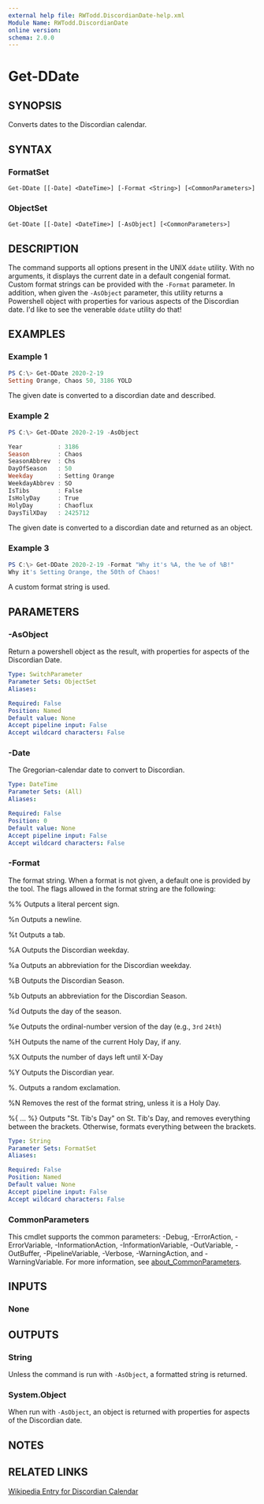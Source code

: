 ```yaml
---
external help file: RWTodd.DiscordianDate-help.xml
Module Name: RWTodd.DiscordianDate
online version:
schema: 2.0.0
---
```


# Get-DDate

## SYNOPSIS
Converts dates to the Discordian calendar.

## SYNTAX

### FormatSet
```
Get-DDate [[-Date] <DateTime>] [-Format <String>] [<CommonParameters>]
```

### ObjectSet
```
Get-DDate [[-Date] <DateTime>] [-AsObject] [<CommonParameters>]
```

## DESCRIPTION
The command supports all options present in the UNIX `ddate` utility.  With no arguments, it displays the current date in a default congenial format.  Custom format strings can be provided with the `-Format` parameter. In addition, when given the `-AsObject` parameter, this utility returns a Powershell object with properties for various aspects of the Discordian date. I'd like to see the venerable `ddate` utility do that!

## EXAMPLES

### Example 1
```powershell
PS C:\> Get-DDate 2020-2-19
Setting Orange, Chaos 50, 3186 YOLD
```

The given date is converted to a discordian date and described.

### Example 2
```powershell
PS C:\> Get-DDate 2020-2-19 -AsObject

Year          : 3186
Season        : Chaos
SeasonAbbrev  : Chs
DayOfSeason   : 50
Weekday       : Setting Orange
WeekdayAbbrev : SO
IsTibs        : False
IsHolyDay     : True
HolyDay       : Chaoflux
DaysTilXDay   : 2425712
```

The given date is converted to a discordian date and
 returned as an object.

### Example 3
```powershell
PS C:\> Get-DDate 2020-2-19 -Format "Why it's %A, the %e of %B!"
Why it's Setting Orange, the 50th of Chaos!
```

A custom format string is used.

## PARAMETERS

### -AsObject
Return a powershell object as the result, with properties for
aspects of the Discordian Date.

```yaml
Type: SwitchParameter
Parameter Sets: ObjectSet
Aliases:

Required: False
Position: Named
Default value: None
Accept pipeline input: False
Accept wildcard characters: False
```

### -Date
The Gregorian-calendar date to convert to Discordian.

```yaml
Type: DateTime
Parameter Sets: (All)
Aliases:

Required: False
Position: 0
Default value: None
Accept pipeline input: False
Accept wildcard characters: False
```

### -Format
The format string. When a format is not given, a default one is provided by the tool.  The flags allowed in the format string are the following:

%% Outputs a literal percent sign.

%n Outputs a newline.

%t Outputs a tab.

%A Outputs the Discordian weekday.

%a Outputs an abbreviation for the Discordian weekday.

%B Outputs the Discordian Season.

%b Outputs an abbreviation for the Discordian Season.

%d Outputs the day of the season.

%e Outputs the ordinal-number version of the day (e.g., `3rd` `24th`)

%H Outputs the name of the current Holy Day, if any.

%X Outputs the number of days left until X-Day

%Y Outputs the Discordian year.

%. Outputs a random exclamation.

%N Removes the rest of the format string, unless it is a Holy Day.

%{ ... %}  Outputs "St. Tib's Day" on St. Tib's Day, and removes everything between the brackets. Otherwise, formats everything between the brackets.

```yaml
Type: String
Parameter Sets: FormatSet
Aliases:

Required: False
Position: Named
Default value: None
Accept pipeline input: False
Accept wildcard characters: False
```

### CommonParameters
This cmdlet supports the common parameters: -Debug, -ErrorAction, -ErrorVariable, -InformationAction, -InformationVariable, -OutVariable, -OutBuffer, -PipelineVariable, -Verbose, -WarningAction, and -WarningVariable. For more information, see [about_CommonParameters](http://go.microsoft.com/fwlink/?LinkID=113216).

## INPUTS

### None

## OUTPUTS

### String
Unless the command is run with `-AsObject`, a formatted string is returned.

### System.Object
When run with `-AsObject`, an object is returned with properties for aspects of the Discordian date.

## NOTES

## RELATED LINKS

[Wikipedia Entry for Discordian Calendar](https://en.wikipedia.org/wiki/Discordian_calendar)